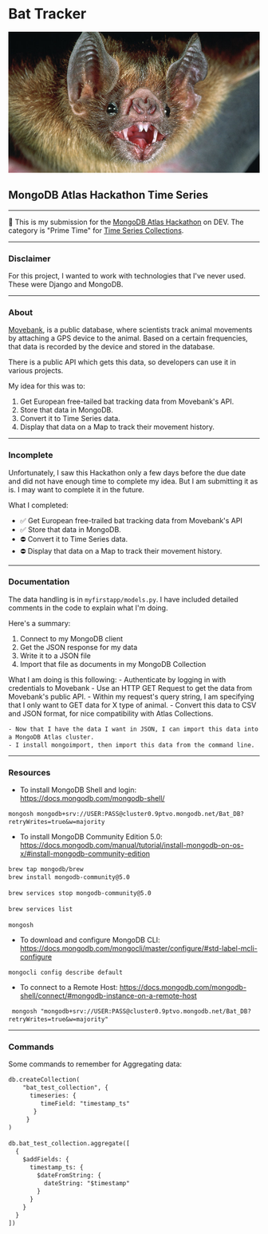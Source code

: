 # Bat Tracker

![bat-tracker](/bat.jpg)

## MongoDB Atlas Hackathon Time Series

---

💚 This is my submission for the [MongoDB Atlas Hackathon](https://dev.to/devteam/announcing-the-mongodb-atlas-hackathon-on-dev-4b6m) on DEV. The category is "Prime Time" for [Time Series Collections]( v).

---
### Disclaimer

For this project, I wanted to work with technologies that I've never used. These were Django and MongoDB.

---

### About

[Movebank](https://www.movebank.org/cms/movebank-main), is a public database, where scientists track animal movements by attaching a GPS device to the animal. Based on a certain frequencies, that data is recorded by the device and stored in the database.

There is a public API which gets this data, so developers can use it in various projects.

My idea for this was to:

1. Get European free-tailed bat tracking data from Movebank's API.
2. Store that data in MongoDB.
3. Convert it to Time Series data.
4. Display that data on a Map to track their movement history.

---

### Incomplete

Unfortunately, I saw this Hackathon only a few days before the due date and did not have enough time to complete my idea. But I am submitting it as is. I may want to complete it in the future.

What I completed:

- ✅  Get European free-trailed bat tracking data from Movebank's API
- ✅  Store that data in MongoDB.
- ⛔ Convert it to Time Series data.
- ⛔ Display that data on a Map to track their movement history.

---

### Documentation

The data handling is in `myfirstapp/models.py`. I have included detailed comments in the code to explain what I'm doing.

Here's a summary:

1. Connect to my MongoDB client
2. Get the JSON response for my data
3. Write it to a JSON file
4. Import that file as documents in my MongoDB Collection

What I am doing is this following:
    - Authenticate by logging in with credentials to Movebank
    - Use an HTTP GET Request to get the data from Movebank's public API.
        - Within my request's query string, I am specifying that I only want to GET data for X type of animal.
    - Convert this data to CSV and JSON format, for nice compatibility with Atlas Collections.

    - Now that I have the data I want in JSON, I can import this data into a MongoDB Atlas cluster.
    - I install mongoimport, then import this data from the command line.

---

### Resources

- To install MongoDB Shell and login: https://docs.mongodb.com/mongodb-shell/

```
mongosh mongodb+srv://USER:PASS@cluster0.9ptvo.mongodb.net/Bat_DB?retryWrites=true&w=majority
```

- To install MongoDB Community Edition 5.0: https://docs.mongodb.com/manual/tutorial/install-mongodb-on-os-x/#install-mongodb-community-edition

```
brew tap mongodb/brew
brew install mongodb-community@5.0

brew services stop mongodb-community@5.0

brew services list

mongosh
```

- To download and configure MongoDB CLI: https://docs.mongodb.com/mongocli/master/configure/#std-label-mcli-configure

```
mongocli config describe default
```

- To connect to a Remote Host: https://docs.mongodb.com/mongodb-shell/connect/#mongodb-instance-on-a-remote-host

```
 mongosh "mongodb+srv://USER:PASS@cluster0.9ptvo.mongodb.net/Bat_DB?retryWrites=true&w=majority"
```

---

### Commands

Some commands to remember for Aggregating data:

```
db.createCollection(
    "bat_test_collection", {
      timeseries: {
         timeField: "timestamp_ts"
       }
     }
)

db.bat_test_collection.aggregate([
  {
    $addFields: {
      timestamp_ts: {
        $dateFromString: {
          dateString: "$timestamp"
        }
      }
    }
  }
])
```
